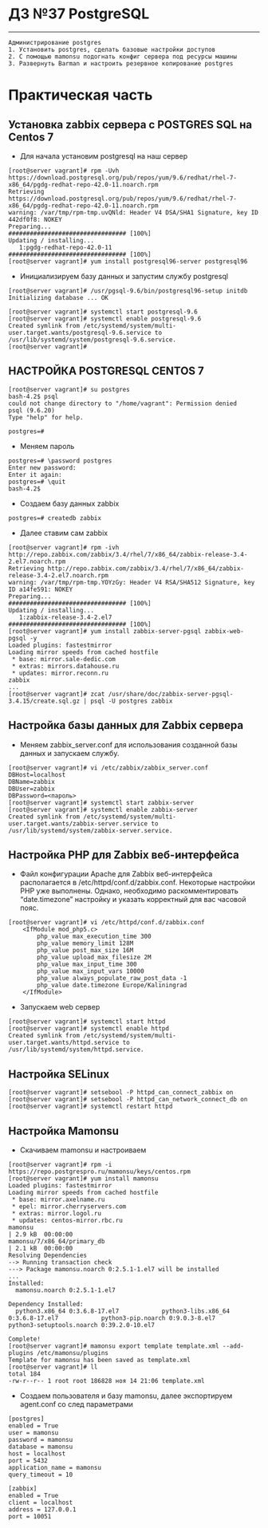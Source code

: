 # ДЗ №37 PostgreSQL
--------------------------------------------------------------------------------------------
```
Администрирование postgres
1. Установить postgres, сделать базовые настройки доступов
2. С помощью mamonsu подогнать конфиг сервера под ресурсы машины
3. Развернуть Barman и настроить резервное копирование postgres
```
# Практическая часть
## Установка zabbix сервера с POSTGRES SQL на Centos 7
- Для начала установим postgresql на наш сервер
```
[root@server vagrant]# rpm -Uvh https://download.postgresql.org/pub/repos/yum/9.6/redhat/rhel-7-x86_64/pgdg-redhat-repo-42.0-11.noarch.rpm
Retrieving https://download.postgresql.org/pub/repos/yum/9.6/redhat/rhel-7-x86_64/pgdg-redhat-repo-42.0-11.noarch.rpm
warning: /var/tmp/rpm-tmp.uvQNld: Header V4 DSA/SHA1 Signature, key ID 442df0f8: NOKEY
Preparing...                          ################################# [100%]
Updating / installing...
   1:pgdg-redhat-repo-42.0-11         ################################# [100%]
[root@server vagrant]# yum install postgresql96-server postgresql96
```
- Инициализируем базу данных и запустим службу postgresql
```
[root@server vagrant]# /usr/pgsql-9.6/bin/postgresql96-setup initdb
Initializing database ... OK

[root@server vagrant]# systemctl start postgresql-9.6
[root@server vagrant]# systemctl enable postgresql-9.6
Created symlink from /etc/systemd/system/multi-user.target.wants/postgresql-9.6.service to /usr/lib/systemd/system/postgresql-9.6.service.
[root@server vagrant]# 
```
## НАСТРОЙКА POSTGRESQL CENTOS 7
```
[root@server vagrant]# su postgres
bash-4.2$ psql
could not change directory to "/home/vagrant": Permission denied
psql (9.6.20)
Type "help" for help.

postgres=# 
```
- Меняем пароль
```
postgres=# \password postgres
Enter new password: 
Enter it again: 
postgres=# \quit
bash-4.2$ 
```
- Создаем базу данных zabbix
```
postgres=# createdb zabbix
```
- Далее ставим сам zabbix
```
[root@server vagrant]# rpm -ivh http://repo.zabbix.com/zabbix/3.4/rhel/7/x86_64/zabbix-release-3.4-2.el7.noarch.rpm
Retrieving http://repo.zabbix.com/zabbix/3.4/rhel/7/x86_64/zabbix-release-3.4-2.el7.noarch.rpm
warning: /var/tmp/rpm-tmp.YOYzGy: Header V4 RSA/SHA512 Signature, key ID a14fe591: NOKEY
Preparing...                          ################################# [100%]
Updating / installing...
   1:zabbix-release-3.4-2.el7         ################################# [100%]
[root@server vagrant]# yum install zabbix-server-pgsql zabbix-web-pgsql -y
Loaded plugins: fastestmirror
Loading mirror speeds from cached hostfile
 * base: mirror.sale-dedic.com
 * extras: mirrors.datahouse.ru
 * updates: mirror.reconn.ru
zabbix
...
[root@server vagrant]# zcat /usr/share/doc/zabbix-server-pgsql-3.4.15/create.sql.gz | psql -U postgres zabbix
```
## Настройка базы данных для Zabbix сервера
- Меняем zabbix_server.conf для использования созданной базы данных и запускаем службу.
```
[root@server vagrant]# vi /etc/zabbix/zabbix_server.conf
DBHost=localhost
DBName=zabbix
DBUser=zabbix
DBPassword=<пароль>
[root@server vagrant]# systemctl start zabbix-server
[root@server vagrant]# systemctl enable zabbix-server
Created symlink from /etc/systemd/system/multi-user.target.wants/zabbix-server.service to /usr/lib/systemd/system/zabbix-server.service.
```
## Настройка PHP для Zabbix веб-интерфейса
- Файл конфигурации Apache для Zabbix веб-интерфейса располагается в /etc/httpd/conf.d/zabbix.conf. Некоторые настройки PHP уже выполнены. Однако, необходимо раскомментировать “date.timezone” настройку и указать корректный для вас часовой пояс.
```
[root@server vagrant]# vi /etc/httpd/conf.d/zabbix.conf
    <IfModule mod_php5.c>
        php_value max_execution_time 300
        php_value memory_limit 128M
        php_value post_max_size 16M
        php_value upload_max_filesize 2M
        php_value max_input_time 300
        php_value max_input_vars 10000
        php_value always_populate_raw_post_data -1
        php_value date.timezone Europe/Kaliningrad
    </IfModule>
```
- Запускаем web сервер
```
[root@server vagrant]# systemctl start httpd
[root@server vagrant]# systemctl enable httpd
Created symlink from /etc/systemd/system/multi-user.target.wants/httpd.service to /usr/lib/systemd/system/httpd.service.
```
## Настройка SELinux
```
[root@server vagrant]# setsebool -P httpd_can_connect_zabbix on
[root@server vagrant]# setsebool -P httpd_can_network_connect_db on
[root@server vagrant]# systemctl restart httpd
```
## Настройка Mamonsu
- Скачиваем mamonsu и настроиваем 
```
[root@server vagrant]# rpm -i https://repo.postgrespro.ru/mamonsu/keys/centos.rpm
[root@server vagrant]# yum install mamonsu
Loaded plugins: fastestmirror
Loading mirror speeds from cached hostfile
 * base: mirror.axelname.ru
 * epel: mirror.cherryservers.com
 * extras: mirror.logol.ru
 * updates: centos-mirror.rbc.ru
mamonsu                                                                                                                                                              | 2.9 kB  00:00:00     
mamonsu/7/x86_64/primary_db                                                                                                                                          | 2.1 kB  00:00:00     
Resolving Dependencies
--> Running transaction check
---> Package mamonsu.noarch 0:2.5.1-1.el7 will be installed
...
Installed:
  mamonsu.noarch 0:2.5.1-1.el7                                                                                                                                                              

Dependency Installed:
  python3.x86_64 0:3.6.8-17.el7            python3-libs.x86_64 0:3.6.8-17.el7            python3-pip.noarch 0:9.0.3-8.el7            python3-setuptools.noarch 0:39.2.0-10.el7  

Complete!
[root@server vagrant]# mamonsu export template template.xml --add-plugins /etc/mamonsu/plugins
Template for mamonsu has been saved as template.xml
[root@server vagrant]# ll
total 184
-rw-r--r-- 1 root root 186828 ноя 14 21:06 template.xml
```
- Создаем пользователя и базу mamonsu, далее экспортируем agent.conf со след параметрами
```
[postgres]
enabled = True
user = mamonsu
password = mamonsu
database = mamonsu
host = localhost
port = 5432
application_name = mamonsu
query_timeout = 10

[zabbix]
enabled = True
client = localhost
address = 127.0.0.1
port = 10051
```
